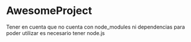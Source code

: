 # AwesomeProject

Tener en cuenta que no cuenta con node_modules ni dependencias para poder utilizar es necesario tener node.js


